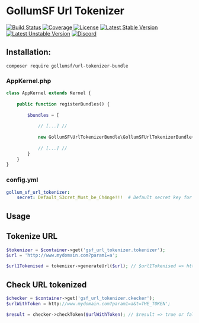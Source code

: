 # GollumSF Url Tokenizer

[![Build Status](https://travis-ci.com/GollumSF/url-tokenizer-bundle.svg?branch=master)](https://travis-ci.com/GollumSF/url-tokenizer-bundle)
[![Coverage](https://coveralls.io/repos/github/GollumSF/url-tokenizer-bundle/badge.svg?branch=master)](https://coveralls.io/github/GollumSF/url-tokenizer-bundle)
[![License](https://poser.pugx.org/gollumsf/url-tokenizer-bundle/license)](https://packagist.org/packages/gollumsf/url-tokenizer-bundle)
[![Latest Stable Version](https://poser.pugx.org/gollumsf/url-tokenizer-bundle/v/stable)](https://packagist.org/packages/gollumsf/url-tokenizer-bundle)
[![Latest Unstable Version](https://poser.pugx.org/gollumsf/url-tokenizer-bundle/v/unstable)](https://packagist.org/packages/gollumsf/url-tokenizer-bundle)
[![Discord](https://img.shields.io/discord/671741944149573687?color=purple&label=discord)](https://discord.gg/xMBc5SQ)


## Installation:

```shell
composer require gollumsf/url-tokenizer-bundle
 ```


### AppKernel.php
```php
class AppKernel extends Kernel {
	
	public function registerBundles() {
		
		$bundles = [
			
			// [...] //
			
			new GollumSF\UrlTokenizerBundle\GollumSFUrlTokenizerBundle(),
			
			// [...] // 
		}
	}
}
```

### config.yml

```yml
gollum_sf_url_tokenizer:
    secret: Default_S3cret_Must_be_Ch4nge!!!  # Default secret key for token
```

## Usage

## Tokenize URL

```php
$tokenizer = $container->get('gsf_url_tokenizer.tokenizer');
$url = 'http://www.mydomain.com?param1=a';

$url1Tokenised = tokenizer->generateUrl($url); // $url1Tokenised => http://www.mydomain.com?param1=a&t=THE_TOKEN

```

## Check URL tokenized

```php
$checker = $container->get('gsf_url_tokenizer.ckecker');
$urlWithToken = http://www.mydomain.com?param1=a&t=THE_TOKEN';

$result = checker->checkToken($urlWithToken); // $result => true or false

```
